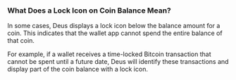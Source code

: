 ### What Does a Lock Icon on Coin Balance Mean?

In some cases, Deus displays a lock icon below the balance amount for a coin. This indicates that the wallet app cannot spend the entire balance of that coin.

For example, if a wallet receives a time-locked Bitcoin transaction that cannot be spent until a future date, Deus will identify these transactions and display part of the coin balance with a lock icon.